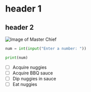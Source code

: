 # header 1
## header 2

![Image of Master Chief](https://static.wikia.nocookie.net/deathbattle/images/a/a6/Portrait.masterchief.png/revision/latest?cb=20241009001231)

``` python
num = int(input("Enter a number: "))

print(num)
```
- [ ] Acquire nuggies
- [ ] Acquire BBQ sauce
- [ ] Dip nuggies in sauce
- [ ] Eat nuggies
